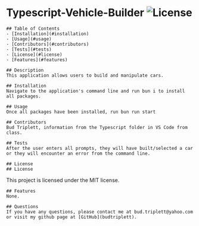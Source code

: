 # Typescript-Vehicle-Builder ![License](https://img.shields.io/badge/License-MIT-blue.svg)
    
    ## Table of Contents
    - [Installation](#installation)
    - [Usage](#usage)
    - [Contributors](#contributors)
    - [Tests](#tests)
    - [License](#license)
    - [Features](#features)
  
    ## Description
    This application allows users to build and manipulate cars.
    
    ## Installation
    Navigate to the application's command line and run bun i to install all packages.
  
    ## Usage
    Once all packages have been installed, run bun run start
    
    ## Contributors
    Bud Triplett, information from the Typescript folder in VS Code from class.
  
    ## Tests
    After the user enters all prompts, they will have built/selected a car or they will encounter an error from the command line.
    
    ## License
    ## License
  
  This project is licensed under the MIT license.
  
    ## Features
    None.
  
    ## Questions
    If you have any questions, please contact me at bud.triplett@yahoo.com or visit my github page at [GitHub](budtriplett).
    